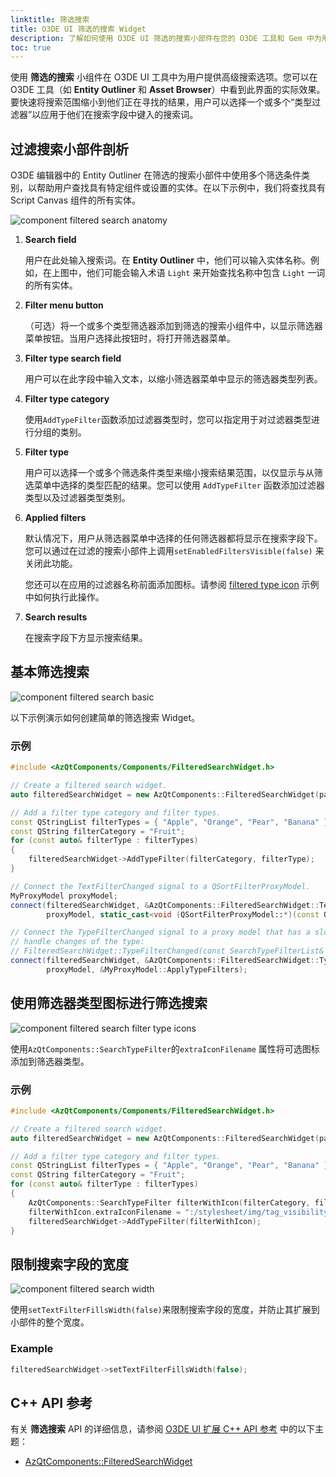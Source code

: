 ```yaml
---
linktitle: 筛选搜索
title: O3DE UI 筛选的搜索 Widget
description: 了解如何使用 O3DE UI 筛选的搜索小部件在您的 O3DE 工具和 Gem 中为用户提供高级搜索选项。
toc: true
---
```


使用 **筛选的搜索** 小组件在 O3DE UI 工具中为用户提供高级搜索选项。您可以在 O3DE 工具（如 **Entity Outliner** 和 **Asset Browser**）中看到此界面的实际效果。要快速将搜索范围缩小到他们正在寻找的结果，用户可以选择一个或多个“类型过滤器”以应用于他们在搜索字段中键入的搜索词。

## 过滤搜索小部件剖析

O3DE 编辑器中的 Entity Outliner 在筛选的搜索小部件中使用多个筛选条件类别，以帮助用户查找具有特定组件或设置的实体。在以下示例中，我们将查找具有 Script Canvas 组件的所有实体。

![component filtered search anatomy](/images/tools-ui/component-filtered-search-anatomy.png)

1.  **Search field**

    用户在此处输入搜索词。在 **Entity Outliner** 中，他们可以输入实体名称。例如，在上图中，他们可能会输入术语 `Light` 来开始查找名称中包含 `Light` 一词的所有实体。

1.  **Filter menu button**

    （可选）将一个或多个类型筛选器添加到筛选的搜索小组件中，以显示筛选器菜单按钮。当用户选择此按钮时，将打开筛选器菜单。

1.  **Filter type search field**

    用户可以在此字段中输入文本，以缩小筛选器菜单中显示的筛选器类型列表。

1.  **Filter type category**

    使用`AddTypeFilter`函数添加过滤器类型时，您可以指定用于对过滤器类型进行分组的类别。

1.  **Filter type**

    用户可以选择一个或多个筛选条件类型来缩小搜索结果范围，以仅显示与从筛选菜单中选择的类型匹配的结果。您可以使用 `AddTypeFilter` 函数添加过滤器类型以及过滤器类型类别。

1.  **Applied filters**

    默认情况下，用户从筛选器菜单中选择的任何筛选器都将显示在搜索字段下。您可以通过在过滤的搜索小部件上调用`setEnabledFiltersVisible(false)` 来关闭此功能。

    您还可以在应用的过滤器名称前面添加图标。请参阅 [filtered type icon](#filtered-search-with-filter-type-icons) 示例中如何执行此操作。

1.  **Search results**

    在搜索字段下方显示搜索结果。

## 基本筛选搜索

![component filtered search basic](/images/tools-ui/component-filtered-search-basic.png)

以下示例演示如何创建简单的筛选搜索 Widget。

### 示例

```cpp
#include <AzQtComponents/Components/FilteredSearchWidget.h>

// Create a filtered search widget.
auto filteredSearchWidget = new AzQtComponents::FilteredSearchWidget(parent);

// Add a filter type category and filter types.
const QStringList filterTypes = { "Apple", "Orange", "Pear", "Banana" };
const QString filterCategory = "Fruit";
for (const auto& filterType : filterTypes)
{
    filteredSearchWidget->AddTypeFilter(filterCategory, filterType);
}

// Connect the TextFilterChanged signal to a QSortFilterProxyModel.
MyProxyModel proxyModel;
connect(filteredSearchWidget, &AzQtComponents::FilteredSearchWidget::TextFilterChanged,
        proxyModel, static_cast<void (QSortFilterProxyModel::*)(const QString&)>(&MyProxyModel::setFilterRegExp));

// Connect the TypeFilterChanged signal to a proxy model that has a slot that can
// handle changes of the type:
// FilteredSearchWidget::TypeFilterChanged(const SearchTypeFilterList& activeTypeFilters)
connect(filteredSearchWidget, &AzQtComponents::FilteredSearchWidget::TypeFilterChanged,
        proxyModel, &MyProxyModel::ApplyTypeFilters);
```

## 使用筛选器类型图标进行筛选搜索

![component filtered search filter type icons](/images/tools-ui/component-filtered-search-filter-type-icons.png)

使用`AzQtComponents::SearchTypeFilter`的`extraIconFilename` 属性将可选图标添加到筛选器类型。

### 示例

```cpp
#include <AzQtComponents/Components/FilteredSearchWidget.h>

// Create a filtered search widget.
auto filteredSearchWidget = new AzQtComponents::FilteredSearchWidget(parent);

// Add a filter type category and filter types.
const QStringList filterTypes = { "Apple", "Orange", "Pear", "Banana" };
const QString filterCategory = "Fruit";
for (const auto& filterType : filterTypes)
{
    AzQtComponents::SearchTypeFilter filterWithIcon(filterCategory, filterType);
    filterWithIcon.extraIconFilename = ":/stylesheet/img/tag_visibility_on.svg";
    filteredSearchWidget->AddTypeFilter(filterWithIcon);
}
```

## 限制搜索字段的宽度

![component filtered search width](/images/tools-ui/component-filtered-search-width.png)

使用`setTextFilterFillsWidth(false)`来限制搜索字段的宽度，并防止其扩展到小部件的整个宽度。

### Example

```cpp
filteredSearchWidget->setTextFilterFillsWidth(false);
```

## C++ API 参考

有关 **筛选搜索** API 的详细信息，请参阅 [O3DE UI 扩展 C++ API 参考](/docs/api/frameworks/azqtcomponents/namespace_az_qt_components.html) 中的以下主题：
+  [AzQtComponents::FilteredSearchWidget](/docs/api/frameworks/azqtcomponents/class_az_qt_components_1_1_filtered_search_widget.html)
